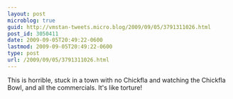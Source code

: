 ```yaml
---
layout: post
microblog: true
guid: http://vmstan-tweets.micro.blog/2009/09/05/3791311026.html
post_id: 3050411
date: 2009-09-05T20:49:22-0600
lastmod: 2009-09-05T20:49:22-0600
type: post
url: /2009/09/05/3791311026.html
---
```

This is horrible, stuck in a town with no Chickfla and watching the Chickfla Bowl, and all the commercials. It's like torture!
